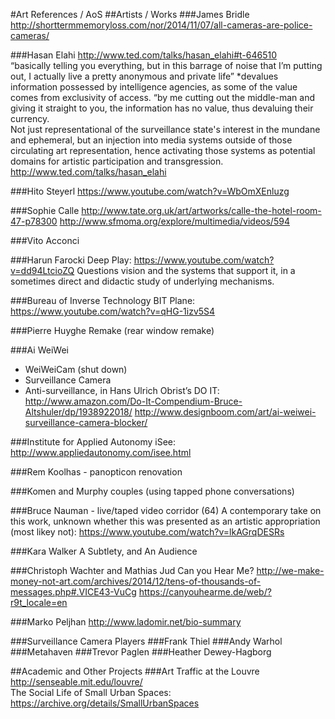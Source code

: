 #Art References / AoS
##Artists / Works
###James Bridle
<http://shorttermmemoryloss.com/nor/2014/11/07/all-cameras-are-police-cameras/>

###Hasan Elahi
<http://www.ted.com/talks/hasan_elahi#t-646510>  
“basically telling you everything, but in this barrage of noise that  I’m putting out, I actually live  a pretty anonymous and private life” *devalues information possessed by intelligence agencies, as some of the value comes from exclusivity of access. “by me cutting out the middle-man and giving it straight to you, the information has no value, thus devaluing their currency.  
Not just representational of the surveillance state's interest in the mundane and ephemeral, but an injection into media systems outside of those circulating art representation, hence activating those systems as potential domains for artistic participation and transgression.
<http://www.ted.com/talks/hasan_elahi>

###Hito Steyerl
<https://www.youtube.com/watch?v=WbOmXEnluzg>

###Sophie Calle
<http://www.tate.org.uk/art/artworks/calle-the-hotel-room-47-p78300>
<http://www.sfmoma.org/explore/multimedia/videos/594>

###Vito Acconci

###Harun Farocki
Deep Play: <https://www.youtube.com/watch?v=dd94LtcioZQ>
Questions vision and the systems that support it, in a sometimes direct and didactic study of underlying mechanisms.

###Bureau of Inverse Technology
BIT Plane: <https://www.youtube.com/watch?v=qHG-1izv5S4>

###Pierre Huyghe 
Remake (rear window remake)

###Ai WeiWei

* WeiWeiCam (shut down)
* Surveillance Camera
* Anti-surveillance, in Hans Ulrich Obrist’s  DO IT: <http://www.amazon.com/Do-It-Compendium-Bruce-Altshuler/dp/1938922018/>
	<http://www.designboom.com/art/ai-weiwei-surveillance-camera-blocker/>

###Institute for Applied Autonomy
iSee: <http://www.appliedautonomy.com/isee.html>

###Rem Koolhas - panopticon renovation
	
###Komen and Murphy
couples (using tapped phone conversations)
	
###Bruce Nauman - live/taped video corridor (64)
A contemporary take on this work, unknown whether this was presented as an artistic appropriation (most likey not): <https://www.youtube.com/watch?v=lkAGrqDESRs>

###Kara Walker
A Subtlety, and An Audience


###Christoph Wachter and Mathias Jud
Can you Hear Me?
<http://we-make-money-not-art.com/archives/2014/12/tens-of-thousands-of-messages.php#.VICE43-VuCg>
<https://canyouhearme.de/web/?r9t_locale=en>

###Marko Peljhan
<http://www.ladomir.net/bio-summary>

###Surveillance Camera Players
###Frank Thiel
###Andy Warhol
###Metahaven
###Trevor Paglen
###Heather Dewey-Hagborg


##Academic and Other Projects
###Art Traffic at the Louvre
<http://senseable.mit.edu/louvre/>  
The Social Life of Small Urban Spaces: <https://archive.org/details/SmallUrbanSpaces>

